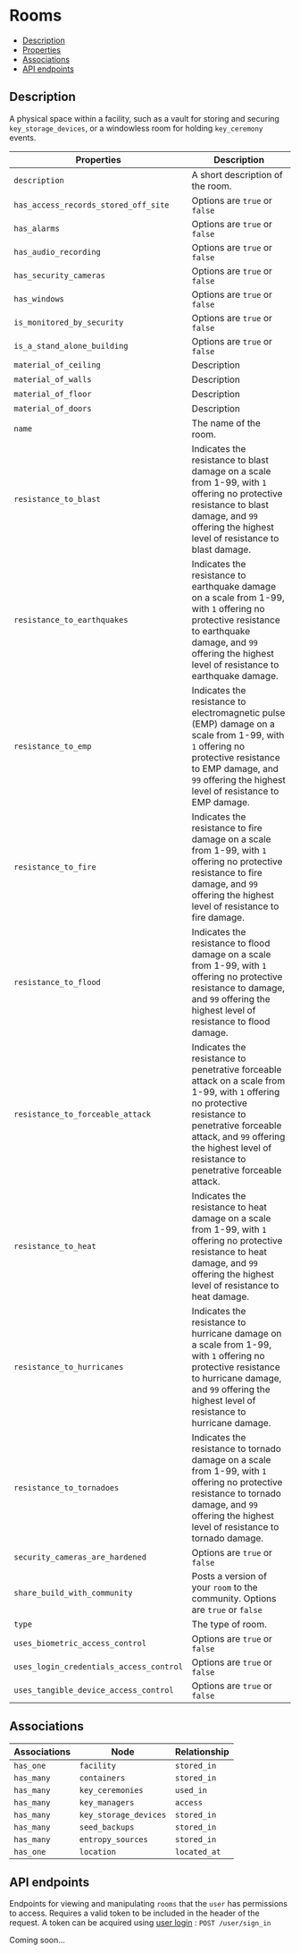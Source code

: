 # Rooms

- [Description](#description)
- [Properties](#properties)
- [Associations](#associations)
- [API endpoints](#api-endpoints)

## Description

A physical space within a facility, such as a vault for storing and securing `key_storage_devices`, or a windowless room for holding `key_ceremony` events.

| Properties | Description |
| --- | --- |
| `description` | A short description of the room. |
| `has_access_records_stored_off_site` | Options are `true` or `false` |
| `has_alarms` | Options are `true` or `false` |
| `has_audio_recording` | Options are `true` or `false` |
| `has_security_cameras` | Options are `true` or `false` |
| `has_windows` | Options are `true` or `false` |
| `is_monitored_by_security` | Options are `true` or `false` |
| `is_a_stand_alone_building` | Options are `true` or `false` |
| `material_of_ceiling` | Description |
| `material_of_walls` | Description |
| `material_of_floor` | Description |
| `material_of_doors` | Description |
| `name` | The name of the room. |
| `resistance_to_blast` | Indicates the resistance to blast damage on a scale from 1-99, with `1` offering no protective resistance to blast damage, and `99` offering the highest level of resistance to blast damage. |
| `resistance_to_earthquakes` | Indicates the resistance to earthquake damage on a scale from 1-99, with `1` offering no protective resistance to earthquake damage, and `99` offering the highest level of resistance to earthquake damage. |
| `resistance_to_emp` | Indicates the resistance to electromagnetic pulse (EMP) damage on a scale from 1-99, with `1` offering no protective resistance to EMP damage, and `99` offering the highest level of resistance to EMP damage. |
| `resistance_to_fire` | Indicates the resistance to fire damage on a scale from 1-99, with `1` offering no protective resistance to fire damage, and `99` offering the highest level of resistance to fire damage. |
| `resistance_to_flood` | Indicates the resistance to flood damage on a scale from 1-99, with `1` offering no protective resistance to damage, and `99` offering the highest level of resistance to flood damage. |
| `resistance_to_forceable_attack` | Indicates the resistance to penetrative forceable attack on a scale from 1-99, with `1` offering no protective resistance to penetrative forceable attack, and `99` offering the highest level of resistance to penetrative forceable attack. |
| `resistance_to_heat` | Indicates the resistance to heat damage on a scale from 1-99, with `1` offering no protective resistance to heat damage, and `99` offering the highest level of resistance to heat damage. |
| `resistance_to_hurricanes` | Indicates the resistance to hurricane damage on a scale from 1-99, with `1` offering no protective resistance to hurricane damage, and `99` offering the highest level of resistance to hurricane damage. |
| `resistance_to_tornadoes` | Indicates the resistance to tornado damage on a scale from 1-99, with `1` offering no protective resistance to tornado damage, and `99` offering the highest level of resistance to tornado damage. |
| `security_cameras_are_hardened` | Options are `true` or `false` |
| `share_build_with_community` | Posts a version of your `room` to the community.  Options are `true` or `false` |
| `type` | The type of room. |
| `uses_biometric_access_control` | Options are `true` or `false` |
| `uses_login_credentials_access_control` | Options are `true` or `false` |
| `uses_tangible_device_access_control` | Options are `true` or `false` |

## Associations

| Associations | Node | Relationship |
| --- | --- | --- |
| `has_one` | `facility` | `stored_in` |
| `has_many` | `containers` | `stored_in` |
| `has_many` | `key_ceremonies` | `used_in` |
| `has_many` | `key_managers` | `access` |
| `has_many` | `key_storage_devices` | `stored_in` |
| `has_many` | `seed_backups` | `stored_in` |
| `has_many` | `entropy_sources` | `stored_in` |
| `has_one` | `location` | `located_at` |

## API endpoints

Endpoints for viewing and manipulating `rooms` that the `user` has permissions to access. Requires a valid token to be included in the header of the request. A token can be acquired using [user login](../../api_docs/open/login.md) : `POST /user/sign_in`

Coming soon...

